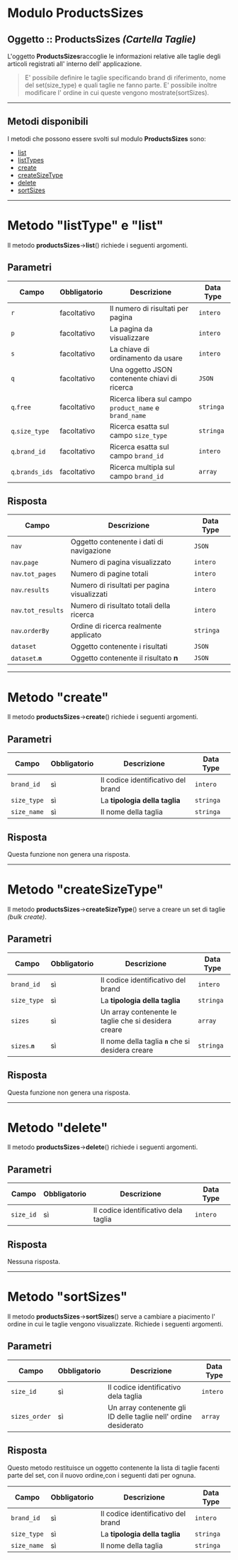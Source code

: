 # Modulo ProductsSizes

## Oggetto :: ProductsSizes *(Cartella Taglie)*
L'oggetto **ProductsSizes**raccoglie le informazioni relative alle taglie degli articoli registrati all' interno dell' applicazione.

>E' possibile definire le taglie specificando brand di riferimento, nome del set(size_type) e quali taglie ne fanno parte.
>E' possibile inoltre modificare l' ordine in cui queste vengono mostrate(sortSizes).


___

## Metodi disponibili

I metodi che possono essere svolti sul modulo **ProductsSizes** sono:

- [list](#metodo-list)
- [listTypes](#metodo-listTypes)
- [create](#metodo-create)
- [createSizeType](#metodo-createSizeType)
- [delete](#metodo-delete)
- [sortSizes](#metodo-sortSizes)
___

# Metodo "listType" e "list"

Il metodo **productsSizes**->**list**() richiede i seguenti argomenti.

## Parametri

| Campo                | Obbligatorio | Descrizione                                             | Data Type      |
|----------------------|--------------|---------------------------------------------------------|----------------|
| `r`                  | facoltativo  | Il numero di risultati per pagina                       | `intero`       |
| `p`                  | facoltativo  | La pagina da visualizzare                               | `intero`       |
| `s`                  | facoltativo  | La chiave di ordinamento da usare                       | `intero`       |
| `q`                  | facoltativo  | Una oggetto JSON contenente chiavi di ricerca           | `JSON`         |
| `q`.`free`           | facoltativo  | Ricerca libera sul campo `product_name` e `brand_name`  | `stringa`      |
| `q`.`size_type`      | facoltativo  | Ricerca esatta sul campo `size_type`                    | `stringa`      |
| `q`.`brand_id`       | facoltativo  | Ricerca esatta sul campo `brand_id`                     | `intero`      |
| `q`.`brands_ids`     | facoltativo  | Ricerca multipla sul campo `brand_id`                   | `array`      |


## Risposta

| Campo               | Descrizione                                 | Data Type      |
|---------------------|---------------------------------------------|----------------|
| `nav`               | Oggetto contenente i dati di navigazione    | `JSON`         |
| `nav`.`page`        | Numero di pagina visualizzato               | `intero`       |
| `nav`.`tot_pages`   | Numero di pagine totali                     | `intero`       |
| `nav`.`results`     | Numero di risultati per pagina visualizzati | `intero`       |
| `nav`.`tot_results` | Numero di risultato totali della ricerca    | `intero`       |
| `nav`.`orderBy`     | Ordine di ricerca realmente applicato       | `stringa`      |
| `dataset`           | Oggetto contenente i risultati              | `JSON`         |
| `dataset`.**`n`**   | Oggetto contenente il risultato **n**       | `JSON`         |

___

# Metodo "create"

Il metodo <b>productsSizes</b>-><b>create</b>() richiede i seguenti argomenti.

## Parametri

| Campo            | Obbligatorio | Descrizione                                          | Data Type      |
|------------------|--------------|------------------------------------------------------|----------------|
| `brand_id`       | sì           | Il codice identificativo del brand                   | `intero`       |
| `size_type`      | sì           | La **tipologia della taglia**                        | `stringa`      |
| `size_name`      | sì           | Il nome della taglia                                 | `stringa`      |

## Risposta

Questa funzione non genera una risposta.

___
# Metodo "createSizeType"

Il metodo <b>productsSizes</b>-><b>createSizeType</b>() serve a creare un set di taglie *(bulk create)*.

## Parametri

| Campo            | Obbligatorio | Descrizione                                          | Data Type      |
|------------------|--------------|------------------------------------------------------|----------------|
| `brand_id`       | sì           | Il codice identificativo del brand                   | `intero`       |
| `size_type`      | sì           | La **tipologia della taglia**                        | `stringa`      |
| `sizes`          | sì           | Un array contenente le taglie che si desidera creare | `array`        |
| `sizes`.**`n`**  | sì           | Il nome della taglia **`n`** che si desidera creare  | `stringa`        |

## Risposta

Questa funzione non genera una risposta.

___

# Metodo "delete"

Il metodo <b>productsSizes</b>-><b>delete</b>() richiede i seguenti argomenti.

## Parametri

| Campo      | Obbligatorio | Descrizione                          | Data Type |
|------------|--------------|--------------------------------------|-----------|
| `size_id`  | sì           | Il codice identificativo dela taglia | `intero` |

## Risposta

Nessuna risposta.
___

# Metodo "sortSizes"

Il metodo <b>productsSizes</b>-><b>sortSizes</b>() serve a cambiare a piacimento 
l' ordine in cui le taglie vengono visualizzate.
Richiede i seguenti argomenti.

## Parametri

| Campo        | Obbligatorio | Descrizione                                                     | Data Type |
|--------------|--------------|-----------------------------------------------------------------|-----------|
| `size_id`    | sì           | Il codice identificativo dela taglia                            | `intero`  |
| `sizes_order`| sì           | Un array contenente gli ID delle taglie nell' ordine desiderato | `array`   |

## Risposta

Questo metodo restituisce un oggetto contenente la lista di taglie facenti parte del set,
con il nuovo ordine,con i seguenti dati per ognuna.

| Campo            | Obbligatorio | Descrizione                           | Data Type      |
|------------------|--------------|---------------------------------------|----------------|
| `brand_id`       | sì           | Il codice identificativo del brand    | `intero`       |
| `size_type`      | sì           | La **tipologia della taglia**         | `stringa`      |
| `size_name`      | sì           | Il nome della taglia                  | `stringa`      |

